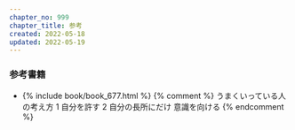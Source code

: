 ```yaml
---
chapter_no: 999
chapter_title: 参考
created: 2022-05-18
updated: 2022-05-19
---
```

### 参考書籍
- {% include book/book_677.html %} {% comment %}
うまくいっている人の考え方
1 自分を許す
2 自分の長所にだけ 意識を向ける
{% endcomment %}
